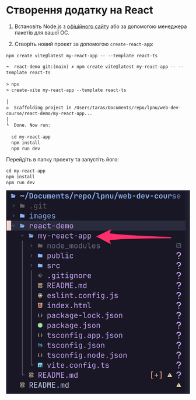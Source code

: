 # Створення додатку на React

1. Встановіть Node.js з [офіційного сайту](https://nodejs.org/en/download) або за допомогою менеджера пакетів для вашої ОС.

2. Створіть новий проект за допомогою `create-react-app`:

`npm create vite@latest my-react-app -- --template react-ts`

```text
➜  react-demo git:(main) ✗ npm create vite@latest my-react-app -- --template react-ts

> npx
> create-vite my-react-app --template react-ts

│
◇  Scaffolding project in /Users/taras/Documents/repo/lpnu/web-dev-course/react-demo/my-react-app...
│
└  Done. Now run:

  cd my-react-app
  npm install
  npm run dev
```

Перейдіть в папку проекту та запустіть його:

```
cd my-react-app
npm install
npm run dev
```

![alt tag](/images/react-project-structure.png)
